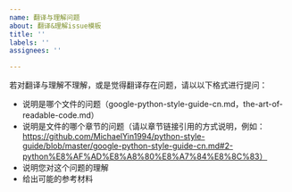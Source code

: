```yaml
---
name: 翻译与理解问题
about: 翻译&理解issue模板
title: ''
labels: ''
assignees: ''

---
```


若对翻译与理解不理解，或是觉得翻译存在问题，请以以下格式进行提问：
- 说明是哪个文件的问题（google-python-style-guide-cn.md，the-art-of-readable-code.md）
- 说明是文件的哪个章节的问题（请以章节链接引用的方式说明，例如：https://github.com/MichaelYin1994/python-style-guide/blob/master/google-python-style-guide-cn.md#2-python%E8%AF%AD%E8%A8%80%E8%A7%84%E8%8C%83）
- 说明您对这个问题的理解
- 给出可能的参考材料
